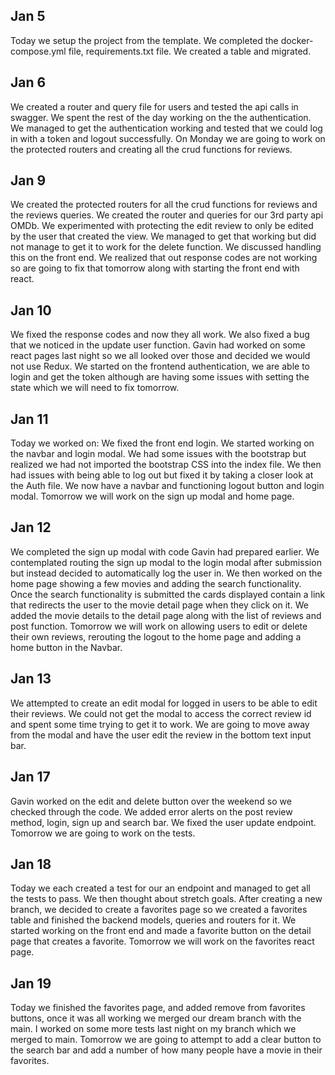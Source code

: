 ## Jan 5

Today we setup the project from the template. We completed the docker-compose.yml file, requirements.txt file.
We created a table and migrated.

## Jan 6

We created a router and query file for users and tested the api calls in swagger.
We spent the rest of the day working on the the authentication. We managed to get the authentication working and tested that we could log in with a token and logout successfully.
On Monday we are going to work on the protected routers and creating all the crud functions for reviews.

## Jan 9

We created the protected routers for all the crud functions for reviews and the reviews queries. We created the router and queries for our 3rd party api OMDb.
We experimented with protecting the edit review to only be edited by the user that created the view. We managed to get that working but did not manage to get it to work for the delete function. We discussed handling this on the front end.
We realized that out response codes are not working so are going to fix that tomorrow along with starting the front end with react.

## Jan 10

We fixed the response codes and now they all work. We also fixed a bug that we noticed in the update user function.
Gavin had worked on some react pages last night so we all looked over those and decided we would not use Redux.
We started on the frontend authentication, we are able to login and get the token although are having some issues with setting the state which we will need to fix tomorrow.

## Jan 11

Today we worked on:
We fixed the front end login. We started working on the navbar and login modal. We had some issues with the bootstrap but realized we had not imported the bootstrap CSS into the index file. We then had issues with being able to log out but fixed it by taking a closer look at the Auth file. We now have a navbar and functioning logout button and login modal. Tomorrow we will work on the sign up modal and home page.

## Jan 12

We completed the sign up modal with code Gavin had prepared earlier. We contemplated routing the sign up modal to the login modal after submission but instead decided to automatically log the user in. We then worked on the home page showing a few movies and adding the search functionality. Once the search functionality is submitted the cards displayed contain a link that redirects the user to the movie detail page when they click on it. We added the movie details to the detail page along with the list of reviews and post function. Tomorrow we will work on allowing users to edit or delete their own reviews, rerouting the logout to the home page and adding a home button in the Navbar.

## Jan 13

We attempted to create an edit modal for logged in users to be able to edit their reviews. We could not get the modal to access the correct review id and spent some time trying to get it to work. We are going to move away from the modal and have the user edit the review in the bottom text input bar.

## Jan 17

Gavin worked on the edit and delete button over the weekend so we checked through the code. We added error alerts on the post review method, login, sign up and search bar. We fixed the user update endpoint. Tomorrow we are going to work on the tests.

## Jan 18

Today we each created a test for our an endpoint and managed to get all the tests to pass. We then thought about stretch goals. After creating a new branch, we decided to create a favorites page so we created a favorites table and finished the backend models, queries and routers for it. We started working on the front end and made a favorite button on the detail page that creates a favorite. Tomorrow we will work on the favorites react page.

## Jan 19

Today we finished the favorites page, and added remove from favorites buttons, once it was all working we merged our dream branch with the main. I worked on some more tests last night on my branch which we merged to main. Tomorrow we are going to attempt to add a clear button to the search bar and add a number of how many people have a movie in their favorites.
